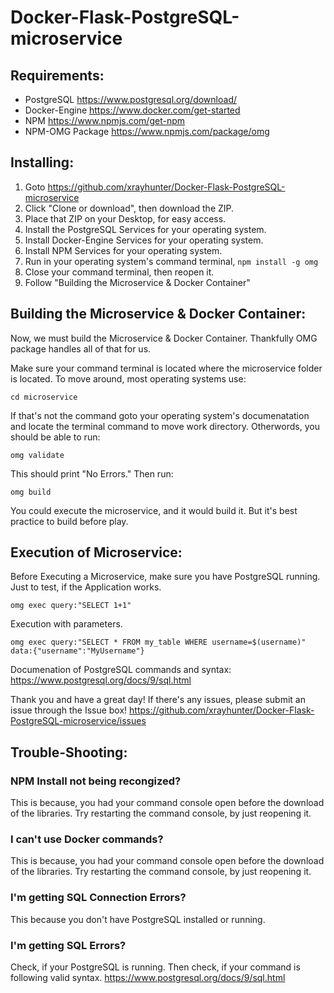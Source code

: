 # Docker-Flask-PostgreSQL-microservice

## Requirements:
* PostgreSQL https://www.postgresql.org/download/
* Docker-Engine https://www.docker.com/get-started
* NPM https://www.npmjs.com/get-npm
* NPM-OMG Package https://www.npmjs.com/package/omg

## Installing:
1. Goto https://github.com/xrayhunter/Docker-Flask-PostgreSQL-microservice
2. Click "Clone or download", then download the ZIP.
3. Place that ZIP on your Desktop, for easy access.
4. Install the PostgreSQL Services for your operating system.
5. Install Docker-Engine Services for your operating system.
6. Install NPM Services for your operating system.
7. Run in your operating system's command terminal, ```npm install -g omg```
8. Close your command terminal, then reopen it.
9. Follow "Building the Microservice & Docker Container"

## Building the Microservice & Docker Container:
Now, we must build the Microservice & Docker Container. 
Thankfully OMG package handles all of that for us.

Make sure your command terminal is located where the microservice folder is located.
To move around, most operating systems use:
```
cd microservice
```
If that's not the command goto your operating system's documenatation and locate the terminal command to move work directory.
Otherwords, you should be able to run:
```
omg validate
```
This should print "No Errors."
Then run:
```
omg build
```
You could execute the microservice, and it would build it. But it's best practice to build before play.

## Execution of Microservice:
Before Executing a Microservice, make sure you have PostgreSQL running.
Just to test, if the Application works.
```
omg exec query:"SELECT 1+1"
```
Execution with parameters.
```
omg exec query:"SELECT * FROM my_table WHERE username=$(username)" data:{"username":"MyUsername"}
```

Documenation of PostgreSQL commands and syntax:
https://www.postgresql.org/docs/9/sql.html

Thank you and have a great day!
If there's any issues, please submit an issue through the Issue box!
https://github.com/xrayhunter/Docker-Flask-PostgreSQL-microservice/issues

## Trouble-Shooting:
### NPM Install not being recongized?
This is because, you had your command console open before the download of the libraries. 
Try restarting the command console, by just reopening it.

### I can't use Docker commands?
This is because, you had your command console open before the download of the libraries. 
Try restarting the command console, by just reopening it.

### I'm getting SQL Connection Errors?
This because you don't have PostgreSQL installed or running.

### I'm getting SQL Errors?
Check, if your PostgreSQL is running. Then check, if your command is following valid syntax.
https://www.postgresql.org/docs/9/sql.html
